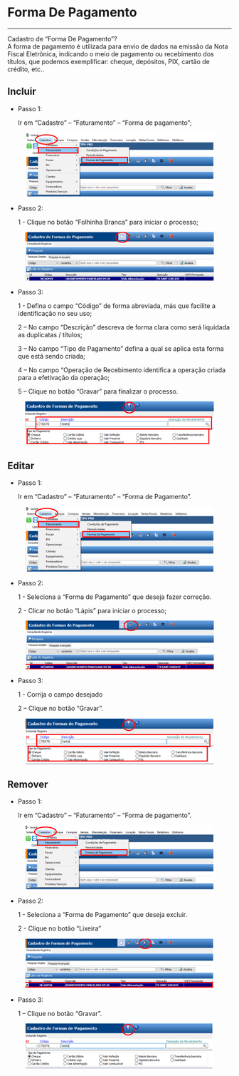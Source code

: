 # Forma De Pagamento

***

Cadastro de “Forma De Pagamento”?\
A forma de pagamento é utilizada para envio de dados na emissão da Nota Fiscal Eletrônica, indicando o meio de pagamento ou recebimento dos títulos, que podemos exemplificar: cheque, depósitos, PIX, cartão de crédito, etc..

## Incluir

*   Passo 1:

    Ir em “Cadastro” – “Faturamento” – “Forma de pagamento”;

<figure><img src="../../../.gitbook/assets/image (8) (1) (1) (1) (1) (1) (1).png" alt=""><figcaption></figcaption></figure>

*   Passo 2:

    1 - Clique no botão “Folhinha Branca” para iniciar o processo;

<figure><img src="../../../.gitbook/assets/image (1) (1) (1) (1) (1) (1) (1) (1).png" alt=""><figcaption></figcaption></figure>

*   Passo 3:

    1 - Defina o campo “Código” de forma abreviada, más que facilite a identificação no seu uso;

    2 – No campo “Descrição” descreva de forma clara como será liquidada as duplicatas / títulos;

    3 – No campo “Tipo de Pagamento” defina a qual se aplica esta forma que está sendo criada;

    4 – No campo “Operação de Recebimento identifica a operação criada para a efetivação da operação;

    5 – Clique no botão “Gravar” para finalizar o processo.

<figure><img src="../../../.gitbook/assets/image (2) (1) (1) (1) (1) (1) (1) (1).png" alt=""><figcaption></figcaption></figure>

## Editar

*   Passo 1:

    Ir em “Cadastro” – “Faturamento” – “Forma de Pagamento”.

<figure><img src="../../../.gitbook/assets/image (3) (1) (1) (1) (1) (1) (1) (1).png" alt=""><figcaption></figcaption></figure>

*   Passo 2:

    1 - Seleciona a “Forma de Pagamento” que deseja fazer correção.

    2 - Clicar no botão “Lápis” para iniciar o processo;

<figure><img src="../../../.gitbook/assets/image (4) (1) (1) (1) (1) (1) (1) (1).png" alt=""><figcaption></figcaption></figure>

*   Passo 3:

    1 - Corrija o campo desejado

    2 – Clique no botão “Gravar”.

<figure><img src="../../../.gitbook/assets/image (5) (1) (1) (1) (1) (1) (1) (1).png" alt=""><figcaption></figcaption></figure>

## Remover

*   Passo 1:

    Ir em “Cadastro” – “Faturamento” – “Forma de pagamento”.

<figure><img src="../../../.gitbook/assets/image (6) (1) (1) (1) (1) (1) (1) (1).png" alt=""><figcaption></figcaption></figure>

*   Passo 2:

    1 - Seleciona a “Forma de Pagamento” que deseja excluir.

    2 - Clique no botão “Lixeira”

<figure><img src="../../../.gitbook/assets/image (7) (1) (1) (1) (1) (1) (1) (1).png" alt=""><figcaption></figcaption></figure>

*   Passo 3:

    1 – Clique no botão “Gravar”.

<figure><img src="../../../.gitbook/assets/image (576).png" alt=""><figcaption></figcaption></figure>
